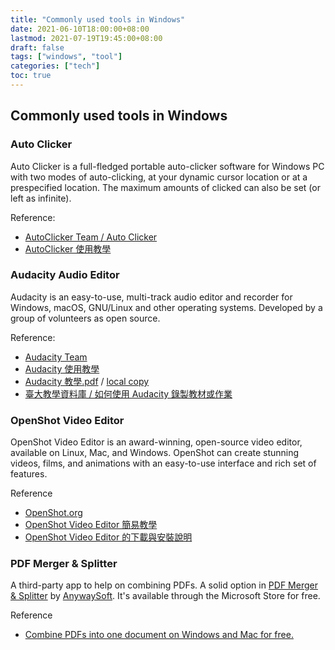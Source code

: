 ```yaml
---
title: "Commonly used tools in Windows"
date: 2021-06-10T18:00:00+08:00
lastmod: 2021-07-19T19:45:00+08:00
draft: false
tags: ["windows", "tool"]
categories: ["tech"]
toc: true
---
```

## Commonly used tools in Windows
<!--more--> 

### Auto Clicker
Auto Clicker is a full-fledged portable auto-clicker software for Windows PC with two modes of auto-clicking, at your dynamic cursor location or at a prespecified location. The maximum amounts of clicked can also be set (or left as infinite).

Reference:

- [AutoClicker Team / Auto Clicker](https://www.opautoclicker.com/)
- [AutoClicker 使用教學](https://twhowto.com/auto-clicker/)

### Audacity Audio Editor
Audacity is an easy-to-use, multi-track audio editor and recorder for Windows, macOS, GNU/Linux and other operating systems. Developed by a group of volunteers as open source.

Reference:

- [Audacity Team](https://www.audacityteam.org/)
- [Audacity 使用教學](https://blog.xuite.net/yh96301/blog/51330100)
- [Audacity 教學.pdf](http://163.27.157.4/blog/wp-content/uploads/2014/11/Audacity%E6%95%99%E5%AD%B8.pdf) / [local copy](./Audacity教學.pdf)
- [臺大教學資料庫 / 如何使用 Audacity 錄製教材或作業](https://ctld.ntu.edu.tw/fd/teaching_resource/page1-1_detail.php?bgid=3&gid=20&nid=476)

### OpenShot Video Editor
OpenShot Video Editor is an award-winning, open-source video editor, available on Linux, Mac, and Windows. OpenShot can create stunning videos, films, and animations with an easy-to-use interface and rich set of features.

Reference

- [OpenShot.org](https://www.openshot.org/)
- [OpenShot Video Editor 簡易教學](https://www.fox-saying.com/blog/post/44993064-openshot-video-editor)
- [OpenShot Video Editor 的下載與安裝說明](https://blog.xuite.net/yh96301/blog/585788305)

### PDF Merger & Splitter
A third-party app to help on combining PDFs. A solid option in [PDF Merger & Splitter](https://click.linksynergy.com/deeplink?id=0JlRymcP1YU&mid=24542&murl=https%3A%2F%2Fwww.microsoft.com%2Fen-us%2Fp%2Fpdf-merger-splitter-free-pdf-splitter-to-extract-pdf-and-combine-pdf%2F9p4tcns9h432%3Factivetab%3Dpivot%3Aoverviewtab&u1=cn-663fd548ccf946209b901ef9c5a0cbda-dtp|xid:fr1626691493091bic) by [AnywaySoft](https://www.anywaysoft.com/). It's available through the Microsoft Store for free. 

Reference

- [Combine PDFs into one document on Windows and Mac for free.](https://www.cnet.com/tech/services-and-software/how-to-combine-multiple-pdfs-into-one-document/)
